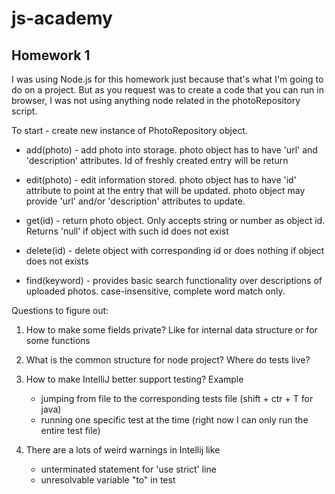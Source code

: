 # js-academy

## Homework 1

I was using Node.js for this homework just because that's what I'm going to do on a project.
But as you request was to create a code that you can run in browser, I was not using anything node related in the photoRepository script.

To start - create new instance of PhotoRepository object.

- add(photo) - add photo into storage. photo object has to have 'url' and 'description' attributes. Id of freshly created entry will be return

- edit(photo) - edit information stored. photo object has to have 'id' attribute to point at the entry that will be updated.
                photo object may provide 'url' and/or 'description' attributes to update.

- get(id) - return photo object. Only accepts string or number as object id.
            Returns 'null' if object with such id does not exist

- delete(id) - delete object with corresponding id or does nothing if object does not exists

- find(keyword) - provides basic search functionality over descriptions of uploaded photos. case-insensitive, complete word match only.




Questions to figure out:

1) How to make some fields private? Like for internal data structure or for some functions

2) What is the common structure for node project? Where do tests live?

3) How to make IntelliJ better support testing? Example
    - jumping from file to the corresponding tests file (shift + ctr + T for java)
    - running one specific test at the time (right now I can only run the entire test file)

4) There are a lots of weird warnings in Intellij like
    - unterminated statement for 'use strict' line
    - unresolvable variable "to" in test

